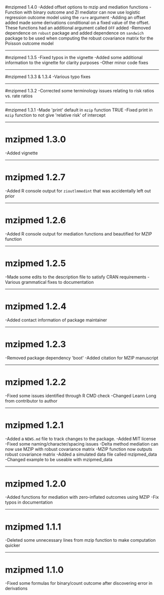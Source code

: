 #mzipmed 1.4.0
-Added offset options to mzip and mediation functions
-Function with binary outcome and ZI mediator can now use logistic regression outcome model using the `rare` argument
-Adding an offset added made some derivations conditional on a fixed value of the offset. These functions had an additional argument called `OFF` added
-Removed dependence on `robust` package and added dependence on `sandwich` package to be used when computing the robust covariance matrix for the Poisson outcome model

---

#mzipmed 1.3.5
-Fixed typos in the vignette 
-Added some additional information to the vignette for clarity purposes
-Other minor code fixes

---

#mzipmed 1.3.3 & 1.3.4
-Various typo fixes

---

#mzipmed 1.3.2
-Corrected some terminology issues relating to risk ratios vs. rate ratios

---

#mzipmed 1.3.1
-Made 'print' default in `mzip` function TRUE
-Fixed print in `mzip` function to not give 'relative risk' of intercept

---

# mzipmed 1.3.0
-Added vignette

---
# mzipmed 1.2.7
-Added R console output for `zioutlmmedint` that was accidentally left out prior

---
# mzipmed 1.2.6
-Added R console output for mediation functions and beautified for MZIP function

---

# mzipmed 1.2.5

-Made some edits to the description file to satisfy CRAN requirements
-Various grammatical fixes to documentation

---

# mzipmed 1.2.4

-Added contact information of package maintainer

---
# mzipmed 1.2.3

-Removed package dependency 'boot'
-Added citation for MZIP manuscript

---

# mzipmed 1.2.2

-Fixed some issues identified through R CMD check
-Changed Leann Long from contributor to author

---

# mzipmed 1.2.1

-Added a `NEWS.md` file to track changes to the package.
-Added MIT license
-Fixed some naming/character/spacing issues
-Delta method mediation can now use MZIP with robust covariance matrix
-MZIP function now outputs robust covariance matrix
-Added a simulated data file called mzipmed_data
-Changed example to be useable with mzipmed_data


---

# mzipmed 1.2.0

-Added functions for mediation with zero-inflated outcomes using MZIP
-Fix typos in documentation


---

# mzipmed 1.1.1

-Deleted some unnecessary lines from mzip function to make computation quicker

---

# mzipmed 1.1.0

-Fixed some formulas for binary/count outcome after discovering error in derivations
